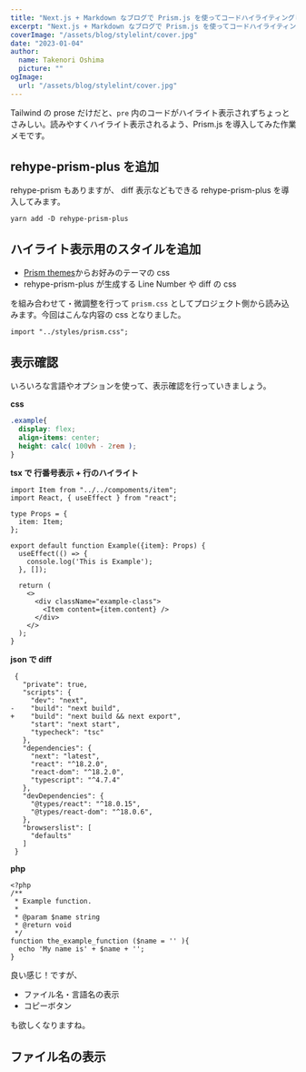 ```yaml
---
title: "Next.js + Markdown なブログで Prism.js を使ってコードハイライティングしたい"
excerpt: "Next.js + Markdown なブログで Prism.js を使ってコードハイライティングしたい"
coverImage: "/assets/blog/stylelint/cover.jpg"
date: "2023-01-04"
author:
  name: Takenori Oshima
  picture: ""
ogImage:
  url: "/assets/blog/stylelint/cover.jpg"
---
```


Tailwind の prose だけだと、`pre` 内のコードがハイライト表示されずちょっとさみしい。読みやすくハイライト表示されるよう、Prism.js を導入してみた作業メモです。

## rehype-prism-plus を追加

rehype-prism もありますが、 diff 表示などもできる rehype-prism-plus を導入してみます。

```
yarn add -D rehype-prism-plus
```

## ハイライト表示用のスタイルを追加

- [Prism themes](https://github.com/PrismJS/prism-themes)からお好みのテーマの css
- rehype-prism-plus が生成する Line Number や diff の css

を組み合わせて・微調整を行って `prism.css` としてプロジェクト側から読み込みます。今回はこんな内容の css となりました。

```
import "../styles/prism.css";
```

## 表示確認

いろいろな言語やオプションを使って、表示確認を行っていきましょう。

**css**
```css
.example{
  display: flex;
  align-items: center;
  height: calc( 100vh - 2rem );
}
```

**tsx で 行番号表示 + 行のハイライト**
```tsx {1,4-6} showLineNumbers
import Item from "../../compoments/item";
import React, { useEffect } from "react";

type Props = {
  item: Item;
};

export default function Example({item}: Props) {
  useEffect(() => {
    console.log('This is Example');
  }, []);

  return (
    <>
      <div className="example-class">
        <Item content={item.content} />
      </div>
    </>
  );
}
```

**json で diff**
```diff-json
 {
   "private": true,
   "scripts": {
     "dev": "next",
-    "build": "next build",
+    "build": "next build && next export",
     "start": "next start",
     "typecheck": "tsc"
   },
   "dependencies": {
     "next": "latest",
     "react": "^18.2.0",
     "react-dom": "^18.2.0",
     "typescript": "^4.7.4"
   },
   "devDependencies": {
     "@types/react": "^18.0.15",
     "@types/react-dom": "^18.0.6",
   },
   "browserslist": [
     "defaults"
   ]
 }
```

**php**

```php:test.php
<?php
/**
 * Example function.
 * 
 * @param $name string
 * @return void
 */
function the_example_function ($name = '' ){
  echo 'My name is' + $name + '';
}
```

良い感じ！ですが、

- ファイル名・言語名の表示
- コピーボタン

も欲しくなりますね。

## ファイル名の表示